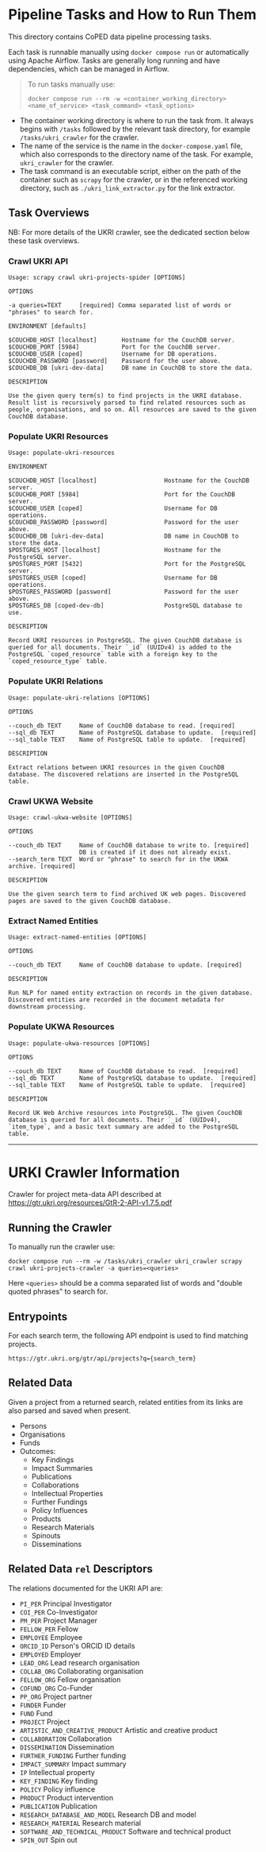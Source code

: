 # Pipeline Tasks and How to Run Them

This directory contains CoPED data pipeline processing tasks.

Each task is runnable manually using `docker compose run` or automatically using Apache Airflow. Tasks are generally long running and have dependencies, which can be managed in Airflow.

> To run tasks manually use:
> 
> `docker compose run --rm -w <container_working_directory> <name_of_service> <task_command> <task_options>`

- The container working directory is where to run the task from. It always begins with `/tasks` followed by the relevant task directory, for example `/tasks/ukri_crawler` for the crawler.
- The name of the service is the name in the `docker-compose.yaml` file, which also corresponds to the directory name of the task. For example, `ukri_crawler` for the crawler.
- The task command is an executable script, either on the path of the container such as `scrapy` for the crawler, or in the referenced working directory, such as `./ukri_link_extractor.py` for the link extractor.

## Task Overviews

NB: For more details of the UKRI crawler, see the dedicated section below these task overviews.

### Crawl UKRI API

```
Usage: scrapy crawl ukri-projects-spider [OPTIONS]

OPTIONS

-a queries=TEXT     [required] Comma separated list of words or "phrases" to search for.

ENVIRONMENT [defaults]

$COUCHDB_HOST [localhost]       Hostname for the CouchDB server. 
$COUCHDB_PORT [5984]            Port for the CouchDB server.
$COUCHDB_USER [coped]           Username for DB operations.
$COUCHDB_PASSWORD [password]    Password for the user above.
$COUCHDB_DB [ukri-dev-data]     DB name in CouchDB to store the data.

DESCRIPTION

Use the given query term(s) to find projects in the UKRI database. Result list is recursively parsed to find related resources such as people, organisations, and so on. All resources are saved to the given CouchDB database.
```

### Populate UKRI Resources

```
Usage: populate-ukri-resources

ENVIRONMENT

$COUCHDB_HOST [localhost]                   Hostname for the CouchDB server. 
$COUCHDB_PORT [5984]                        Port for the CouchDB server.
$COUCHDB_USER [coped]                       Username for DB operations.
$COUCHDB_PASSWORD [password]                Password for the user above.
$COUCHDB_DB [ukri-dev-data]                 DB name in CouchDB to store the data.
$POSTGRES_HOST [localhost]                  Hostname for the PostgreSQL server. 
$POSTGRES_PORT [5432]                       Port for the PostgreSQL server.
$POSTGRES_USER [coped]                      Username for DB operations.
$POSTGRES_PASSWORD [password]               Password for the user above.
$POSTGRES_DB [coped-dev-db]                 PostgreSQL database to use.

DESCRIPTION

Record UKRI resources in PostgreSQL. The given CouchDB database is queried for all documents. Their `_id` (UUIDv4) is added to the PostgreSQL `coped_resource` table with a foreign key to the `coped_resource_type` table.
``` 

### Populate UKRI Relations

```
Usage: populate-ukri-relations [OPTIONS]

OPTIONS

--couch_db TEXT     Name of CouchDB database to read. [required]
--sql_db TEXT       Name of PostgreSQL database to update.  [required]
--sql_table TEXT    Name of PostgreSQL table to update.  [required]

DESCRIPTION

Extract relations between UKRI resources in the given CouchDB database. The discovered relations are inserted in the PostgreSQL table.
```

### Crawl UKWA Website

```
Usage: crawl-ukwa-website [OPTIONS]

OPTIONS

--couch_db TEXT     Name of CouchDB database to write to. [required]
                    DB is created if it does not already exist.
--search_term TEXT  Word or "phrase" to search for in the UKWA archive. [required]

DESCRIPTION

Use the given search term to find archived UK web pages. Discovered pages are saved to the given CouchDB database.
```

### Extract Named Entities

```
Usage: extract-named-entities [OPTIONS]

OPTIONS

--couch_db TEXT     Name of CouchDB database to update. [required]

DESCRIPTION

Run NLP for named entity extraction on records in the given database. Discovered entities are recorded in the document metadata for downstream processing.
```

### Populate UKWA Resources

```
Usage: populate-ukwa-resources [OPTIONS]

OPTIONS

--couch_db TEXT     Name of CouchDB database to read.  [required]
--sql_db TEXT       Name of PostgreSQL database to update.  [required]
--sql_table TEXT    Name of PostgreSQL table to update.  [required]

DESCRIPTION

Record UK Web Archive resources into PostgreSQL. The given CouchDB database is queried for all documents. Their `_id` (UUIDv4), `item_type`, and a basic text summary are added to the PostgreSQL table.
``` 


----------


# URKI Crawler Information

Crawler for project meta-data API described at https://gtr.ukri.org/resources/GtR-2-API-v1.7.5.pdf

## Running the Crawler

To manually run the crawler use:

`docker compose run --rm -w /tasks/ukri_crawler ukri_crawler scrapy crawl ukri-projects-crawler -a queries=<queries>`

Here `<queries>` should be a comma separated list of words and "double quoted phrases" to search for.

## Entrypoints

For each search term, the following API endpoint is used to find matching projects.

`https://gtr.ukri.org/gtr/api/projects?q={search_term}`

## Related Data

Given a project from a returned search, related entities from its links are also parsed and saved when present.

- Persons
- Organisations
- Funds
- Outcomes:
    * Key Findings
    * Impact Summaries
    * Publications
    * Collaborations
    * Intellectual Properties
    * Further Fundings
    * Policy Influences
    * Products
    * Research Materials
    * Spinouts
    * Disseminations

## Related Data `rel` Descriptors

The relations documented for the UKRI API are:

- `PI_PER` Principal Investigator
- `COI_PER` Co-Investigator
- `PM_PER` Project Manager
- `FELLOW_PER` Fellow
- `EMPLOYEE` Employee
- `ORCID_ID` Person's ORCID ID details
- `EMPLOYED` Employer
- `LEAD_ORG` Lead research organisation
- `COLLAB_ORG` Collaborating organisation
- `FELLOW_ORG` Fellow organisation
- `COFUND_ORG` Co-Funder
- `PP_ORG` Project partner
- `FUNDER` Funder
- `FUND` Fund
- `PROJECT` Project
- `ARTISTIC_AND_CREATIVE_PRODUCT` Artistic and creative product
- `COLLABORATION` Collaboration
- `DISSEMINATION` Dissemination
- `FURTHER_FUNDING` Further funding
- `IMPACT_SUMMARY` Impact summary
- `IP` Intellectual property
- `KEY_FINDING` Key finding
- `POLICY` Policy influence
- `PRODUCT` Product intervention
- `PUBLICATION` Publication
- `RESEARCH_DATABASE_AND_MODEL` Research DB and model
- `RESEARCH_MATERIAL` Research material
- `SOFTWARE_AND_TECHNICAL_PRODUCT` Software and technical product
- `SPIN_OUT` Spin out
